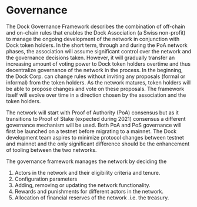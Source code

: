 # Governance



The Dock Governance Framework describes the combination of off-chain and on-chain rules that enables the Dock Association \(a Swiss non-profit\) to manage the ongoing development of the network in conjunction with Dock token holders. In the short term, through and during the PoA network phases, the association will assume significant control over the network and the governance decisions taken. However, it will gradually transfer an increasing amount of voting power to Dock token holders overtime and thus decentralize governance of the network in the process. In the beginning, the Dock Corp. can change rules without inviting any proposals \(formal or informal\) from the token holders. As the network matures, token holders will be able to propose changes and vote on these proposals. The framework itself will evolve over time in a direction chosen by the association and the token holders.

The network will start with Proof of Authority \(PoA\) consensus but as it transitions to Proof of Stake \(expected during 2021\) consensus a different governance mechanism will be used. Both PoA and PoS governance will first be launched on a testnet before migrating to a mainnet. The Dock development team aspires to minimize protocol changes between testnet and mainnet and the only significant difference should be the enhancement of tooling between the two networks.

The governance framework manages the network by deciding the

1. Actors in the network and their eligibility criteria and tenure.
2. Configuration parameters
3. Adding, removing or updating the network functionality.
4. Rewards and punishments for different actors in the network.
5. Allocation of financial reserves of the network .i.e. the treasury.



